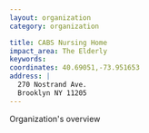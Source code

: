 ```yaml
---
layout: organization
category: organization

title: CABS Nursing Home
impact_area: The Elderly
keywords: 
coordinates: 40.69051,-73.951653
address: |
  270 Nostrand Ave.
  Brooklyn NY 11205
---
```

Organization's overview
